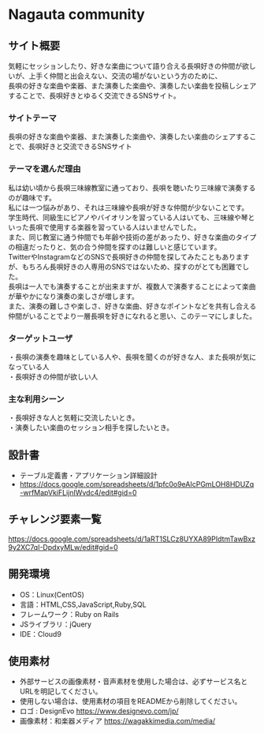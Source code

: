 # Nagauta community

## サイト概要
気軽にセッションしたり、好きな楽曲について語り合える長唄好きの仲間が欲しいが、上手く仲間と出会えない、交流の場がないという方のために、  
長唄の好きな楽曲や楽器、また演奏した楽曲や、演奏したい楽曲を投稿しシェアすることで、長唄好きとゆるく交流できるSNSサイト。

### サイトテーマ
長唄の好きな楽曲や楽器、また演奏した楽曲や、演奏したい楽曲のシェアすることで、長唄好きと交流できるSNSサイト

### テーマを選んだ理由
私は幼い頃から長唄三味線教室に通っており、長唄を聴いたり三味線で演奏するのが趣味です。  
私には一つ悩みがあり、それは三味線や長唄が好きな仲間が少ないことです。  
学生時代、同級生にピアノやバイオリンを習っている人はいても、三味線や琴といった長唄で使用する楽器を習っている人はいませんでした。  
また、同じ教室に通う仲間でも年齢や技術の差があったり、好きな楽曲のタイプの相違だったりと、気の合う仲間を探すのは難しいと感じています。  
TwitterやInstagramなどのSNSで長唄好きの仲間を探してみたこともありますが、もちろん長唄好きの人専用のSNSではないため、探すのがとても困難でした。  
長唄は一人でも演奏することが出来ますが、複数人で演奏することによって楽曲が華やかになり演奏の楽しさが増します。  
また、演奏の難しさや楽しさ、好きな楽曲、好きなポイントなどを共有し合える仲間がいることでより一層長唄を好きになれると思い、このテーマにしました。  

### ターゲットユーザ
・長唄の演奏を趣味としている人や、長唄を聞くのが好きな人、また長唄が気になっている人  
・長唄好きの仲間が欲しい人  

### 主な利用シーン
・長唄好きな人と気軽に交流したいとき。  
・演奏したい楽曲のセッション相手を探したいとき。  

## 設計書
- テーブル定義書・アプリケーション詳細設計
- <https://docs.google.com/spreadsheets/d/1pfc0o9eAIcPGmLOH8HDUZq-wrfMapVkiFLijnIWvdc4/edit#gid=0>

## チャレンジ要素一覧
<https://docs.google.com/spreadsheets/d/1aRT1SLCz8UYXA89PIdtmTawBxz9y2XC7qI-DpdxyMLw/edit#gid=0>

## 開発環境
- OS：Linux(CentOS)
- 言語：HTML,CSS,JavaScript,Ruby,SQL
- フレームワーク：Ruby on Rails
- JSライブラリ：jQuery
- IDE：Cloud9

## 使用素材
- 外部サービスの画像素材・音声素材を使用した場合は、必ずサービス名とURLを明記してください。
- 使用しない場合は、使用素材の項目をREADMEから削除してください。
- ロゴ : DesignEvo <https://www.designevo.com/jp/>
- 画像素材：和楽器メディア <https://wagakkimedia.com/media/>